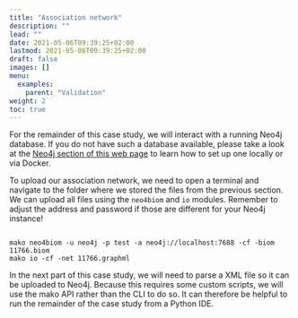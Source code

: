 ```yaml
---
title: "Association network"
description: ""
lead: ""
date: 2021-05-06T09:39:25+02:00
lastmod: 2021-05-06T09:39:25+02:00
draft: false
images: []
menu: 
  examples:
    parent: "Validation"
weight: 2
toc: true
---
```


For the remainder of this case study, we will interact with a running Neo4j database. If you do not have such a database available, please take a look at the <a href="/neo4j/introduction/intro">Neo4j section of this web page</a> to learn how to set up one locally or via Docker. 

To upload our association network, we need to open a terminal and navigate to the folder where we stored the files from the previous section. We can upload all files using the <code>neo4biom</code> and <code>io</code> modules. Remember to adjust the address and password if those are different for your Neo4j instance!

<pre><code>
mako neo4biom -u neo4j -p test -a neo4j://localhost:7688 -cf -biom 11766.biom 
mako io -cf -net 11766.graphml
</pre></code>

In the next part of this case study, we will need to parse a XML file so it can be uploaded to Neo4j. Because this requires some custom scripts, we will use the mako API rather than the CLI to do so. It can therefore be helpful to run the remainder of the case study from a Python IDE. 
